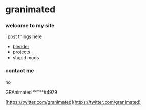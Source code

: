 # granimated

### welcome to my site

i post things here
- [blender](/blender/blender.md)
- projects
- stupid mods

### contact me

no

GRAnimated ᵈᵘᵐᵇᵒ#4979

[https://twitter.com/granimated](https://twitter.com/granimated)